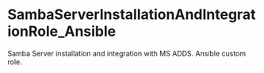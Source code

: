# SambaServerInstallationAndIntegrationRole_Ansible
Samba Server installation and integration with MS ADDS. Ansible custom role.
